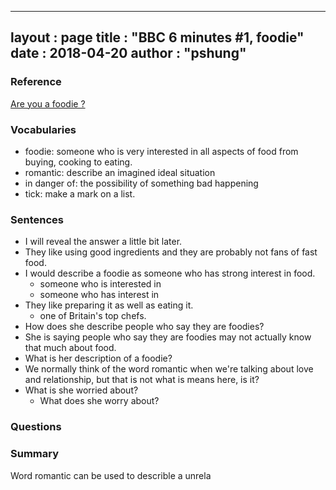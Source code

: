 
---
layout  : page
title   : "BBC 6 minutes #1, foodie"
date       : 2018-04-20
author      : "pshung"
---


### Reference
[Are you a foodie ?](http://www.bbc.co.uk/learningenglish/english/features/6-minute-english/ep-180412)

### Vocabularies
* foodie: someone who is very interested in all aspects of food from buying, cooking to eating.
* romantic: describe an imagined ideal situation
* in danger of: the possibility of something bad happening
* tick: make a mark on a list.

### Sentences
* I will reveal the answer a little bit later.
* They like using good ingredients and they are probably not fans of fast food.
* I would describe a foodie as someone who has strong interest in food.
	* someone who is interested in 
	* someone who has interest in
* They like preparing it as well as eating it.
	* one of Britain's top chefs.
* How does she describe people who say they are foodies?
* She is saying people who say they are foodies may not actually know that much about food.
* What is her description of a foodie?
* We normally think of the word romantic when we're talking about love and relationship, but that is not what is means here, is it?
* What is she worried about?
	* What does she worry about?

### Questions

### Summary
Word romantic can be used to describle a unrela
<!--stackedit_data:
eyJoaXN0b3J5IjpbMTc2MTQ4MzQ4OSwtNjI5NTk1NTYyLDU0NT
c5MDc0Miw4Mjk4MTIxNzEsLTY5ODI0MDU3MiwtNjE2NzYyMjY4
LC0xNzM4OTM1NzkyLDg1NjAyNTg5OSwtMTY3MzI1NzU0LDE0MT
YwMTQ5OTddfQ==
-->